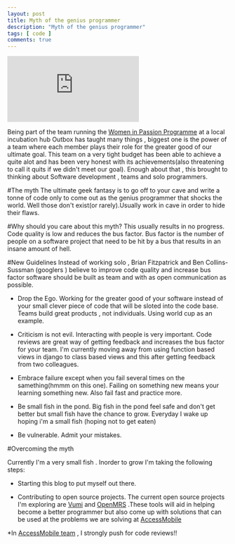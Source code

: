 ```yaml
---
layout: post
title: Myth of the genius programmer
description: "Myth of the genius programmer"
tags: [ code ]
comments: true
---
```


<iframe src="https://www.youtube.com/embed/0SARbwvhupQ" frameborder="0" > </iframe>


Being part of the team running the  [Women in Passion Programme](http://www.wopa.outbox.co.ug/about-wopa-program) at a local incubation hub Outbox has taught many things , biggest one is the power of a team where each member plays their role for the greater good of our ultimate goal. This team on a very tight budget has been able to achieve a quite alot and has been very honest with its achievements(also threatening to call it quits if we didn't meet our goal). Enough about that , this brought to thinking about Software development , teams and solo programmers.

#The myth
The ultimate geek fantasy is to go off to your cave and write a tonne of code only to come out as the genius programmer that shocks the world. Well those don't exist(or rarely).Usually work in cave in order to hide their flaws.

#Why should you care about this myth?
This usually results in no progress. Code quality is low and reduces the bus factor. Bus factor is the number of people on a software project that need to be hit by a bus that results in an insane amount of hell.

#New Guidelines
Instead of working solo , Brian Fitzpatrick and Ben Collins-Sussman (googlers ) believe to improve code quality and increase bus factor software should be built as team and with as open communication as possible.

* Drop the Ego. Working for the greater good of your software instead of your small clever piece of code that will be sloted into the code base. Teams build great products , not individuals. Using world cup as an example.

* Criticism is not evil. Interacting with people is very important. Code reviews are great way of getting feedback and increases the bus factor for your team. I'm currently moving away from using function based views in django to class based views and this after getting feedback from two colleagues.  

* Embrace failure except when you fail several times on the samething(hmmm on this one). Failing on something new means your learning something new. Also fail fast and practice more.

* Be small fish in the pond. Big fish in the pond feel safe and don't get better but small fish have the chance to grow. Everyday I wake up hoping i'm a small fish (hoping not to get eaten)

* Be vulnerable. Admit your mistakes.

#Overcoming the myth

Currently I'm a very small fish . Inorder to grow  I'm taking the following steps:

* Starting this blog to put myself out there.

* Contributing to open source projects. The current open source projects I'm exploring are [Vumi](https://github.com/praekelt/vumi) and [OpenMRS](https://github.com/openmrs/openmrs-core) .These tools will aid in helping become a better programmer but also come up with solutions that can be used at the problems we are solving at [AccessMobile](http://accessmobileinc.com/)

*In [AccessMobile team](http://accessmobileinc.com/about/team/) , I strongly push for code reviews!!





